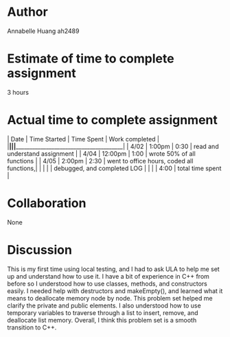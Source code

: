 # Author 
Annabelle Huang
ah2489 

# Estimate of time to complete assignment 
3 hours

# Actual time to complete assignment 
| Date | Time Started | Time Spent |               Work completed              |
|______|______________|____________|___________________________________________|
| 4/02 |    1:00pm    |    0:30    | read and understand assignment            |
| 4/04 |    12:00pm   |    1:00    | wrote 50% of all functions                |
| 4/05 |    2:00pm    |    2:30    | went to office hours, coded all functions,|
|      |              |            | debugged, and completed LOG               |
|      |              |    4:00    |            total time spent               |


# Collaboration 
None

# Discussion
This is my first time using local testing, and I had to ask ULA to help me set 
up and understand how to use it. I have a bit of experience in C++ from before 
so I understood how to use classes, methods, and constructors easily. I needed
help with destructors and makeEmpty(), and learned what it means to deallocate
memory node by node. This problem set helped me clarify the private and public
elements. I also understood how to use temporary variables to traverse through
a list to insert, remove, and deallocate list memory. Overall, I think this
problem set is a smooth transition to C++.